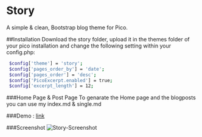 # Story
A simple & clean, Bootstrap blog theme for Pico.

##Installation
Download the story folder, upload it in the themes folder of your pico installation and change the following setting within your config.php:
```sh
 $config['theme'] = 'story';
 $config['pages_order_by'] = 'date';
 $config['pages_order'] = 'desc';
 $config['PicoExcerpt.enabled'] = true;
 $config['excerpt_length'] = 12;
```
###Home Page & Post Page
To genarate the Home page and the blogposts you can use my index.md & single.md

###Demo : [link](https://freehtml5.co/demos/story/)

###Screenshot
![Story-Screenshot](http://img4.hostingpics.net/pics/935271stoty.jpg)

